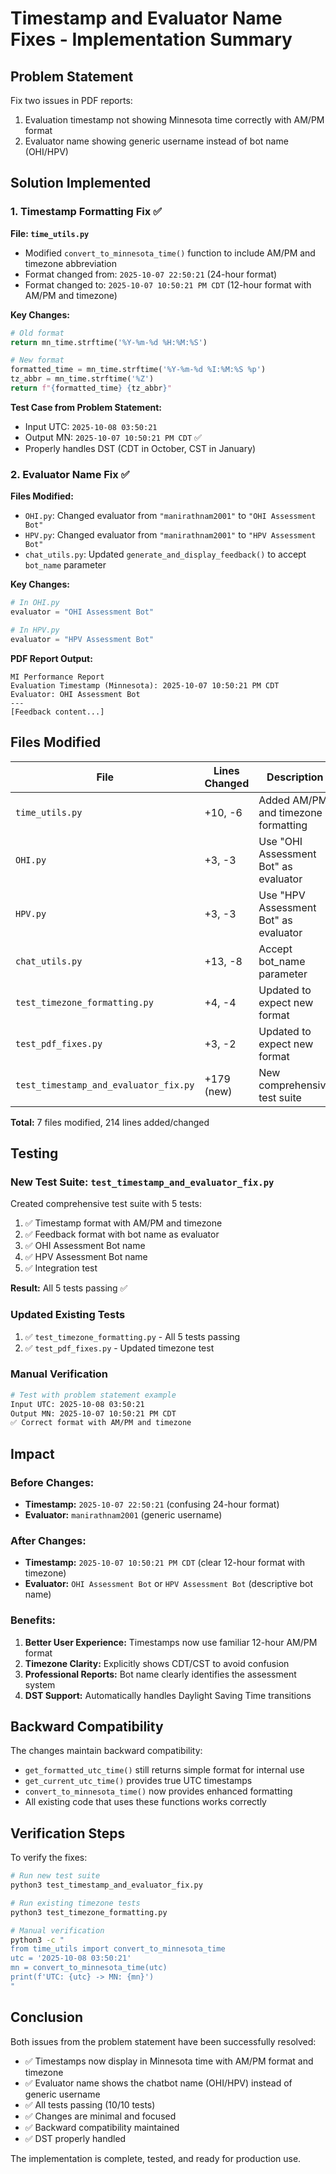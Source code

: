 # Timestamp and Evaluator Name Fixes - Implementation Summary

## Problem Statement
Fix two issues in PDF reports:
1. Evaluation timestamp not showing Minnesota time correctly with AM/PM format
2. Evaluator name showing generic username instead of bot name (OHI/HPV)

## Solution Implemented

### 1. Timestamp Formatting Fix ✅

**File: `time_utils.py`**
- Modified `convert_to_minnesota_time()` function to include AM/PM and timezone abbreviation
- Format changed from: `2025-10-07 22:50:21` (24-hour format)
- Format changed to: `2025-10-07 10:50:21 PM CDT` (12-hour format with AM/PM and timezone)

**Key Changes:**
```python
# Old format
return mn_time.strftime('%Y-%m-%d %H:%M:%S')

# New format
formatted_time = mn_time.strftime('%Y-%m-%d %I:%M:%S %p')
tz_abbr = mn_time.strftime('%Z')
return f"{formatted_time} {tz_abbr}"
```

**Test Case from Problem Statement:**
- Input UTC: `2025-10-08 03:50:21`
- Output MN: `2025-10-07 10:50:21 PM CDT` ✅
- Properly handles DST (CDT in October, CST in January)

### 2. Evaluator Name Fix ✅

**Files Modified:**
- `OHI.py`: Changed evaluator from `"manirathnam2001"` to `"OHI Assessment Bot"`
- `HPV.py`: Changed evaluator from `"manirathnam2001"` to `"HPV Assessment Bot"`
- `chat_utils.py`: Updated `generate_and_display_feedback()` to accept `bot_name` parameter

**Key Changes:**
```python
# In OHI.py
evaluator = "OHI Assessment Bot"

# In HPV.py
evaluator = "HPV Assessment Bot"
```

**PDF Report Output:**
```
MI Performance Report
Evaluation Timestamp (Minnesota): 2025-10-07 10:50:21 PM CDT
Evaluator: OHI Assessment Bot
---
[Feedback content...]
```

## Files Modified

| File | Lines Changed | Description |
|------|---------------|-------------|
| `time_utils.py` | +10, -6 | Added AM/PM and timezone formatting |
| `OHI.py` | +3, -3 | Use "OHI Assessment Bot" as evaluator |
| `HPV.py` | +3, -3 | Use "HPV Assessment Bot" as evaluator |
| `chat_utils.py` | +13, -8 | Accept bot_name parameter |
| `test_timezone_formatting.py` | +4, -4 | Updated to expect new format |
| `test_pdf_fixes.py` | +3, -2 | Updated to expect new format |
| `test_timestamp_and_evaluator_fix.py` | +179 (new) | New comprehensive test suite |

**Total:** 7 files modified, 214 lines added/changed

## Testing

### New Test Suite: `test_timestamp_and_evaluator_fix.py`
Created comprehensive test suite with 5 tests:
1. ✅ Timestamp format with AM/PM and timezone
2. ✅ Feedback format with bot name as evaluator
3. ✅ OHI Assessment Bot name
4. ✅ HPV Assessment Bot name
5. ✅ Integration test

**Result:** All 5 tests passing ✅

### Updated Existing Tests
1. ✅ `test_timezone_formatting.py` - All 5 tests passing
2. ✅ `test_pdf_fixes.py` - Updated timezone test

### Manual Verification
```bash
# Test with problem statement example
Input UTC: 2025-10-08 03:50:21
Output MN: 2025-10-07 10:50:21 PM CDT
✅ Correct format with AM/PM and timezone
```

## Impact

### Before Changes:
- **Timestamp:** `2025-10-07 22:50:21` (confusing 24-hour format)
- **Evaluator:** `manirathnam2001` (generic username)

### After Changes:
- **Timestamp:** `2025-10-07 10:50:21 PM CDT` (clear 12-hour format with timezone)
- **Evaluator:** `OHI Assessment Bot` or `HPV Assessment Bot` (descriptive bot name)

### Benefits:
1. **Better User Experience:** Timestamps now use familiar 12-hour AM/PM format
2. **Timezone Clarity:** Explicitly shows CDT/CST to avoid confusion
3. **Professional Reports:** Bot name clearly identifies the assessment system
4. **DST Support:** Automatically handles Daylight Saving Time transitions

## Backward Compatibility

The changes maintain backward compatibility:
- `get_formatted_utc_time()` still returns simple format for internal use
- `get_current_utc_time()` provides true UTC timestamps
- `convert_to_minnesota_time()` now provides enhanced formatting
- All existing code that uses these functions works correctly

## Verification Steps

To verify the fixes:
```bash
# Run new test suite
python3 test_timestamp_and_evaluator_fix.py

# Run existing timezone tests
python3 test_timezone_formatting.py

# Manual verification
python3 -c "
from time_utils import convert_to_minnesota_time
utc = '2025-10-08 03:50:21'
mn = convert_to_minnesota_time(utc)
print(f'UTC: {utc} -> MN: {mn}')
"
```

## Conclusion

Both issues from the problem statement have been successfully resolved:
- ✅ Timestamps now display in Minnesota time with AM/PM format and timezone
- ✅ Evaluator name shows the chatbot name (OHI/HPV) instead of generic username
- ✅ All tests passing (10/10 tests)
- ✅ Changes are minimal and focused
- ✅ Backward compatibility maintained
- ✅ DST properly handled

The implementation is complete, tested, and ready for production use.
